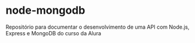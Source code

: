 # node-mongodb
Repositório para documentar o desenvolvimento de uma API com Node.js, Express e MongoDB do curso da Alura
